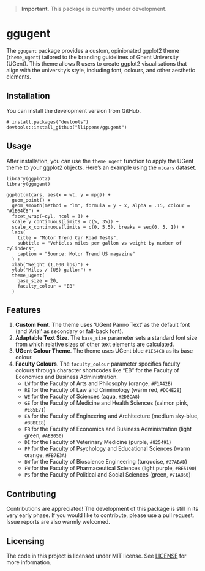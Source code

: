 > **Important.** This package is currently under development.

# ggugent

The `ggugent` package provides a custom, opinionated ggplot2 theme
(`theme_ugent`) tailored to the branding guidelines of Ghent University
(UGent). This theme allows R users to create ggplot2 visualisations that
align with the university’s style, including font, colours, and other
aesthetic elements.

## Installation

You can install the development version from GitHub.

    # install.packages("devtools")
    devtools::install_github("llippens/ggugent")

## Usage

After installation, you can use the `theme_ugent` function to apply the
UGent theme to your ggplot2 objects. Here’s an example using the
`mtcars` dataset.

    library(ggplot2)
    library(ggugent)

    ggplot(mtcars, aes(x = wt, y = mpg)) +
      geom_point() +
      geom_smooth(method = "lm", formula = y ~ x, alpha = .15, colour = "#1E64C8") +
      facet_wrap(~cyl, ncol = 3) +
      scale_y_continuous(limits = c(5, 35)) +
      scale_x_continuous(limits = c(0, 5.5), breaks = seq(0, 5, 1)) +
      labs(
        title = "Motor Trend Car Road Tests",
        subtitle = "Vehicles miles per gallon vs weight by number of cylinders",
        caption = "Source: Motor Trend US magazine"
      ) +
      xlab("Weight (1,000 lbs)") +
      ylab("Miles / (US) gallon") +
      theme_ugent(
        base_size = 20,
        faculty_colour = "EB"
      )

## Features

1.  **Custom Font**. The theme uses ‘UGent Panno Text’ as the default
    font (and ‘Arial’ as secondary or fall-back font).
2.  **Adaptable Text Size**. The `base_size` parameter sets a standard
    font size from which relative sizes of other text elements are
    calculated.
3.  **UGent Colour Theme**. The theme uses UGent blue `#1E64C8` as its
    base colour.
4.  **Faculty Colours**. The `faculty_colour` parameter specifies
    faculty colours through character shortcodes like “EB” for the
    Faculty of Economics and Business Administration.
    -   `LW` for the Faculty of Arts and Philosophy (orange, `#F1A42B`)
    -   `RE` for the Faculty of Law and Criminology (warm red,
        `#DC4E28`)
    -   `WE` for the Faculty of Sciences (aqua, `#2D8CA8`)
    -   `GE` for the Faculty of Medicine and Health Sciences (salmon
        pink, `#E85E71`)
    -   `EA` for the Faculty of Engineering and Architecture (medium
        sky-blue, `#8BBEE8`)
    -   `EB` for the Faculty of Economics and Business Administration
        (light green, `#AEB050`)
    -   `DI` for the Faculty of Veterinary Medicine (purple, `#825491`)
    -   `PP` for the Faculty of Psychology and Educational Sciences
        (warm orange, `#FB7E3A`)
    -   `BW` for the Faculty of Bioscience Engineering (turquoise,
        `#27ABAD`)
    -   `FW` for the Faculty of Pharmaceutical Sciences (light purple,
        `#BE5190`)
    -   `PS` for the Faculty of Political and Social Sciences (green,
        `#71A860`)

## Contributing

Contributions are appreciated! The development of this package is still
in its very early phase. If you would like to contribute, please use a
pull request. Issue reports are also warmly welcomed.

## Licensing

The code in this project is licensed under MIT license. See
[LICENSE](LICENSE) for more information.

